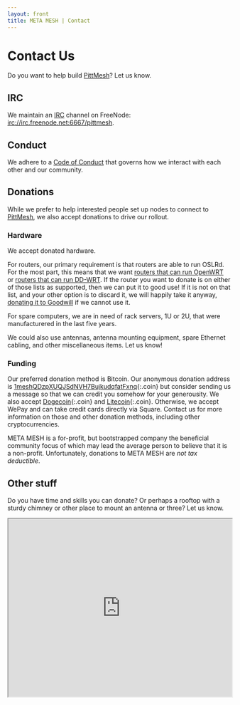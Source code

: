 ```yaml
---
layout: front
title: META MESH | Contact
---
```


# Contact Us

Do you want to help build [PittMesh](http://www.pittmesh.net)? Let us know.

## IRC

We maintain an [IRC](https://en.wikipedia.org/wiki/Internet_Relay_Chat) channel on 
FreeNode: [irc://irc.freenode.net:6667/pittmesh](http://webchat.freenode.net/?channels=pittmesh).

## Conduct

We adhere to a [Code of Conduct](https://github.com/pittmesh/governance/blob/master/code-of-conduct.markdown)
that governs how we interact with each other and our community.

## Donations

While we prefer to help interested people set up nodes to connect to [PittMesh](http://www.pittmesh.net), we
also accept donations to drive our rollout. 

### Hardware

We accept donated hardware. 

For routers, our primary requirement is that routers are able to run OSLRd. For
the most part, this means that we want 
[routers that can run OpenWRT](http://wiki.openwrt.org/toh/start) or
[routers that can run DD-WRT](http://dd-wrt.com/wiki/index.php/Supported_Devices).
If the router you want to donate is on either of those lists as supported, then
we can put it to good use! If it is not on that list, and your other option is to
discard it, we will happily take it anyway, 
[donating it to Goodwill](http://www.goodwillswpa.org/computer-store)
if we cannot use it.

For spare computers, we are in need of rack servers, 1U or 2U, that were
manufacturered in the last five years.

We could also use antennas, antenna mounting equipment, spare Ethernet cabling, 
and other miscellaneous items. Let us know!

### Funding

Our preferred donation method is Bitcoin. Our anonymous donation address is 
[1meshQDzpXUQJSdNVH7BujkudqfatFxnq](bitcoin:1meshQDzpXUQJSdNVH7BujkudqfatFxnq){:.coin} 
but consider sending us a message so that we can credit you somehow for your 
generousity. We also accept [Dogecoin](dogecoin:DMMx3mSt5swBqQZEwtw3haYmMoLwmSP3zj){:.coin}
and [Litecoin](litecoin:LMMQQNHT172pK6Ys9u64fFbodHtHGWJHBX){:.coin}. 
Otherwise, we accept WePay and can take credit
cards directly via Square. Contact us for more information on those and other 
donation methods, including other cryptocurrencies.

META MESH is a for-profit, but bootstrapped company the beneficial community 
focus of which may lead the average person to believe that it is a non-profit. 
Unfortunately, donations to META MESH are *not tax deductible*. 

## Other stuff

Do you have time and skills you can donate? Or perhaps a rooftop with a sturdy
chimney or other place to mount an antenna or three? Let us know.

<iframe sandbox="allow-forms allow-scripts"
        src="http://metamesh.wufoo.com/forms/contact-us/" 
        seamless="seamless"
        width="100%" 
        height="400px"
></iframe>

